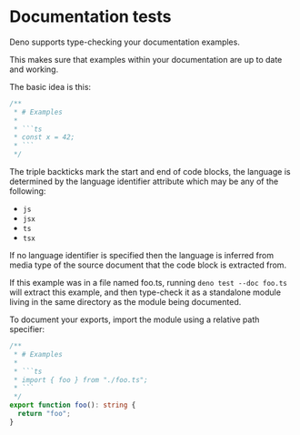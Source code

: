 # Documentation tests

Deno supports type-checking your documentation examples.

This makes sure that examples within your documentation are up to date and working.

The basic idea is this:

````ts
/**
 * # Examples
 *
 * ```ts
 * const x = 42;
 * ```
 */
````

The triple backticks mark the start and end of code blocks, the language is determined by the language identifier
attribute which may be any of the following:

- `js`
- `jsx`
- `ts`
- `tsx`

If no language identifier is specified then the language is inferred from media type of the source document that the
code block is extracted from.

If this example was in a file named foo.ts, running `deno test --doc foo.ts` will extract this example, and then
type-check it as a standalone module living in the same directory as the module being documented.

To document your exports, import the module using a relative path specifier:

````ts
/**
 * # Examples
 *
 * ```ts
 * import { foo } from "./foo.ts";
 * ```
 */
export function foo(): string {
  return "foo";
}
````
